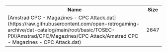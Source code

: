 <table>
<tr><th>Name</th><th>Size</th></tr>
<tr><td>
[Amstrad CPC - Magazines - CPC Attack.dat](https://raw.githubusercontent.com/open-retrogaming-archive/dat-catalog/main/root/basic/TOSEC-PIX/Amstrad/CPC/Magazines/CPC Attack/Amstrad CPC - Magazines - CPC Attack.dat)
</td><td>2647</td></tr>
</table>
